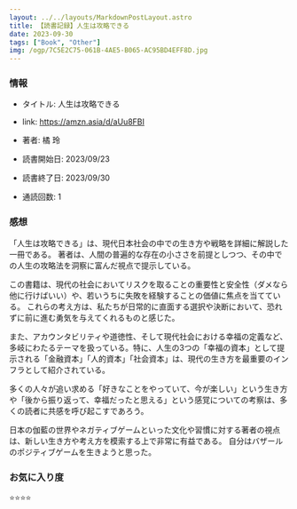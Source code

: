 ```yaml
---
layout: ../../layouts/MarkdownPostLayout.astro
title: 【読書記録】人生は攻略できる
date: 2023-09-30
tags: ["Book", "Other"]
img: /ogp/7C5E2C75-061B-4AE5-B065-AC95BD4EFF8D.jpg
---
```


### 情報
- タイトル: 人生は攻略できる
- link: https://amzn.asia/d/aUu8FBI
- 著者: 橘 玲

- 読書開始日: 2023/09/23
- 読書終了日: 2023/09/30
- 通読回数: 1

### 感想

「人生は攻略できる」は、現代日本社会の中での生き方や戦略を詳細に解説した一冊である。
著者は、人間の普遍的な存在の小ささを前提としつつ、その中での人生の攻略法を洞察に富んだ視点で提示している。

この書籍は、現代の社会においてリスクを取ることの重要性と安全性（ダメなら他に行けばいい）や、若いうちに失敗を経験することの価値に焦点を当てている。
これらの考え方は、私たちが日常的に直面する選択や決断において、恐れずに前に進む勇気を与えてくれるものと感じた。

また、アカウンタビリティや道徳性、そして現代社会における幸福の定義など、多岐にわたるテーマを扱っている。特に、人生の3つの「幸福の資本」として提示される「金融資本」「人的資本」「社会資本」は、現代の生き方を最重要のインフラとして紹介されている。

多くの人々が追い求める「好きなことをやっていて、今が楽しい」という生き方や「後から振り返って、幸福だったと思える」という感覚についての考察は、多くの読者に共感を呼び起こすであろう。

日本の伽藍の世界やネガティブゲームといった文化や習慣に対する著者の視点は、新しい生き方や考え方を模索する上で非常に有益である。
自分はバザールのポジティブゲームを生きようと思った。

### お気に入り度
⭐️⭐️⭐️⭐️